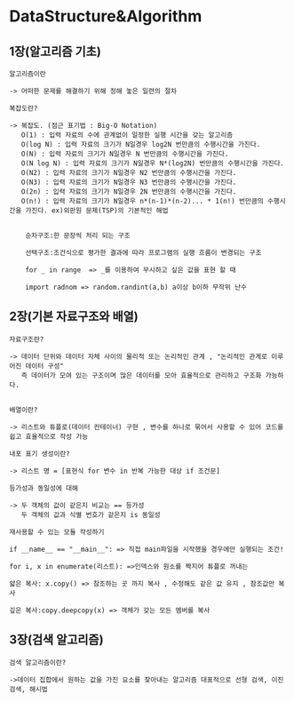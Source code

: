 # DataStructure&Algorithm
## 1장(알고리즘 기초)

    알고리즘이란
  
    -> 어떠한 문제를 해결하기 위해 정해 놓은 일련의 절차
    
    복잡도란?
    
    -> 복잡도. (점근 표기법 : Big-O Notation)
       O(1) : 입력 자료의 수에 관계없이 일정한 실행 시간을 갖는 알고리즘
       O(log N) : 입력 자료의 크기가 N일경우 log2N 번만큼의 수행시간을 가진다.
       O(N) : 입력 자료의 크기가 N일경우 N 번만큼의 수행시간을 가진다.
       O(N log N) : 입력 자료의 크기가 N일경우 N*(log2N) 번만큼의 수행시간을 가진다.
       O(N2) : 입력 자료의 크기가 N일경우 N2 번만큼의 수행시간을 가진다.
       O(N3) : 입력 자료의 크기가 N일경우 N3 번만큼의 수행시간을 가진다.
       O(2n) : 입력 자료의 크기가 N일경우 2N 번만큼의 수행시간을 가진다.
       O(n!) : 입력 자료의 크기가 N일경우 n*(n-1)*(n-2)... * 1(n!) 번만큼의 수행시간을 가진다. ex)외판원 문제(TSP)의 기본적인 해법
       
       
        순차구조:한 문장씩 처리 되는 구조

        선택구조:조건식으로 평가한 결과에 따라 프로그램의 실행 흐름이 변경되는 구조

        for _ in range  => _를 이용하여 무시하고 싶은 값을 표현 할 때
        
        import radnom => random.randint(a,b) a이상 b이하 무작위 난수 


## 2장(기본 자료구조와 배열)

    자료구조란?
    
    -> 데이터 단위와 데이터 자체 사이의 물리적 또는 논리적인 관계 , "논리적인 관계로 이루어진 데이터 구성"
       즉 데이터가 모여 있는 구조이며 많은 데이터를 모아 효율적으로 관리하고 구조화 가능하다.
    
    
    배열이란?
    
    -> 리스트와 튜플로(데이터 컨테이너) 구현 , 변수를 하나로 묶어서 사용할 수 있어 코드를 쉽고 효율적으로 작성 가능
    
    내포 표기 생성이란?
    
    -> 리스트 명 = [표현식 for 변수 in 반복 가능한 대상 if 조건문]

    등가성과 동일성에 대해
    
    -> 두 객체의 값이 같은지 비교는 == 등가성
       두 객체의 값과 식별 번호가 같은지 is 동일성
       
    재사용할 수 있는 모듈 작성하기
    
    if __name__ == "__main__": => 직접 main파일을 시작했을 경우에만 실행되는 조건!
    
    for i, x in enumerate(리스트): =>인덱스와 원소를 짝지어 튜플로 꺼내는 
    
    얇은 복사: x.copy() => 참조하는 곳 까지 복사 , 수정해도 같은 값 유지 , 참조값만 복사
    
    깊은 복사:copy.deepcopy(x) => 객체가 갖는 모든 멤버를 복사
    
    
## 3장(검색 알고리즘)
    
    검색 알고리즘이란?
    
    ->데이터 집합에서 원하는 값을 가진 요소를 찾아내는 알고리즘 대표적으로 선형 검색, 이진 검색, 해시법
